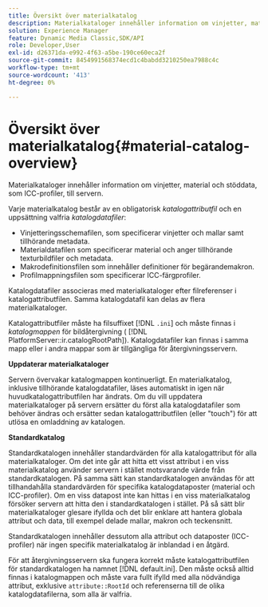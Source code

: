 ```yaml
---
title: Översikt över materialkatalog
description: Materialkataloger innehåller information om vinjetter, material och stöddata, som ICC-profiler, till servern.
solution: Experience Manager
feature: Dynamic Media Classic,SDK/API
role: Developer,User
exl-id: d26371da-e992-4f63-a5be-190ce60eca2f
source-git-commit: 8454991568374ecd1c4babdd3210250ea7988c4c
workflow-type: tm+mt
source-wordcount: '413'
ht-degree: 0%

---
```


# Översikt över materialkatalog{#material-catalog-overview}

Materialkataloger innehåller information om vinjetter, material och stöddata, som ICC-profiler, till servern.

Varje materialkatalog består av en obligatorisk *katalogattributfil* och en uppsättning valfria *katalogdatafiler*:

* Vinjetteringsschemafilen, som specificerar vinjetter och mallar samt tillhörande metadata.
* Materialdatafilen som specificerar material och anger tillhörande texturbildfiler och metadata.
* Makrodefinitionsfilen som innehåller definitioner för begärandemakron.
* Profilmappningsfilen som specificerar ICC-färgprofiler.

Katalogdatafiler associeras med materialkataloger efter filreferenser i katalogattributfilen. Samma katalogdatafil kan delas av flera materialkataloger.

Katalogattributfiler måste ha filsuffixet [!DNL `.ini`] och måste finnas i *katalogmappen* för bildåtergivning ( [!DNL PlatformServer::ir.catalogRootPath]). Katalogdatafiler kan finnas i samma mapp eller i andra mappar som är tillgängliga för återgivningsservern.

**Uppdaterar materialkataloger**

Servern övervakar katalogmappen kontinuerligt. En materialkatalog, inklusive tillhörande katalogdatafiler, läses automatiskt in igen när huvudkatalogattributfilen har ändrats. Om du vill uppdatera materialkataloger på servern ersätter du först alla katalogdatafiler som behöver ändras och ersätter sedan katalogattributfilen (eller &quot;touch&quot;) för att utlösa en omladdning av katalogen.

**Standardkatalog**

Standardkatalogen innehåller standardvärden för alla katalogattribut för alla materialkataloger. Om det inte går att hitta ett visst attribut i en viss materialkatalog använder servern i stället motsvarande värde från standardkatalogen. På samma sätt kan standardkatalogen användas för att tillhandahålla standardvärden för specifika katalogdataposter (material och ICC-profiler). Om en viss datapost inte kan hittas i en viss materialkatalog försöker servern att hitta den i standardkatalogen i stället. På så sätt blir materialkataloger glesare ifyllda och det blir enklare att hantera globala attribut och data, till exempel delade mallar, makron och teckensnitt.

Standardkatalogen innehåller dessutom alla attribut och dataposter (ICC-profiler) när ingen specifik materialkatalog är inblandad i en åtgärd.

För att återgivningsservern ska fungera korrekt måste katalogattributfilen för standardkatalogen ha namnet [!DNL default.ini]. Den måste också alltid finnas i katalogmappen och måste vara fullt ifylld med alla nödvändiga attribut, exklusive `attribute::RootId` och referenserna till de olika katalogdatafilerna, som alla är valfria.

<!-- **See also**

`PlatformServer::ir.catalogRootPath` -->
